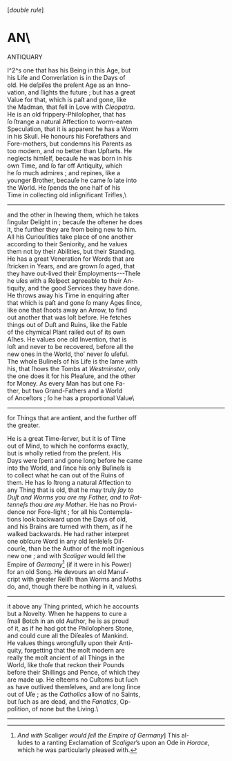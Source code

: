 [*double rule*]

# AN\
ANTIQUARY

I^2^s one that has his Being in this Age, but\
his Life and Converſation is in the Days of\
old.  He deſpiſes the preſent Age as an Inno-\
vation, and ſlights the future ; but has a great\
Value for that, which is paſt and gone, like\
the Madman, that fell in Love with *Cleopatra*.\
He is an old frippery-Philoſopher, that has\
ſo ſtrange a natural Affection to worm-eaten\
Speculation, that it is apparent he has a Worm\
in his Skull.  He honours his Forefathers and\
Fore-mothers, but condemns his Parents as\
too modern, and no better than Upſtarts.  He\
neglects himſelf, becauſe he was born in his\
own Time, and ſo far off Antiquity, which\
he ſo much admires ; and repines, like a\
younger Brother, becauſe he came ſo late into\
the World.  He ſpends the one half of his\
Time in collecting old inſignificant Trifles,\


---


and the other in ſhewing them, which he takes\
ſingular Delight in ; becauſe the oftener he does\
it, the further they are from being new to him.\
All his Curiouſities take place of one another\
according to their Seniority, and he values\
them not by their Abilities, but their Standing.\
He has a great Veneration for Words that are\
ſtricken in Years, and are grown ſo aged, that\
they have out-lived their Employments---Theſe\
he uſes with a Reſpect agreeable to their An-\
tiquity, and the good Services they have done.\
He throws away his Time in enquiring after\
that which is paſt and gone ſo many Ages ſince,\
like one that ſhoots away an Arrow, to find\
out another that was loſt before.  He fetches\
things out of Duſt and Ruins, like the Fable\
of the chymical Plant raiſed out of its own\
Aſhes.  He values one old Invention, that is\
loſt and never to be recovered, before all the\
new ones in the World, tho’ never ſo uſeful.\
The whole Buſineſs of his Life is the ſame with\
his, that ſhows the Tombs at *Westminster*, only\
the one does it for his Pleaſure, and the other\
for Money.  As every Man has but one Fa-\
ther, but two Grand-Fathers and a World\
of Anceſtors ; ſo he has a proportional Value\


---


for Things that are antient, and the further off\
the greater.

   He is a great Time-ſerver, but it is of Time\
out of Mind, to which he conforms exactly,\
but is wholly retied from the preſent.  His\
Days were ſpent and gone long before he came\
into the World, and ſince his only Buſineſs is\
to collect what he can out of the Ruins of\
them.  He has ſo ſtrong a natural Affection to\
any Thing that is old, that he may truly *ſay to*\
*Duſt and Worms you are my Father, and to Rot-*\
*tenneſs thou are my Mother*.  He has no Provi-\
dence nor Fore-ſight ; for all his Contempla-\
tions look backward upon the Days of old,\
and his Brains are turned with them, as if he\
walked backwards.  He had rather interpret\
one obſcure Word in any old ſenſeleſs Diſ-\
courſe, than be the Author of the moſt ingenious\
new one ; and with *Scaliger* would ſell the\
Empire of *Germany*[^1] (if it were in his Power)\
for an old Song. He devours an old Manuſ-\
cript with greater Reliſh than Worms and Moths\
do, and, though there be nothing in it, values\


[^1]:   *And with* Scaliger *would ſell the Empire of Germany*]  This al-\
ludes to a ranting Exclamation of *Scaliger*’s upon an Ode in *Horace*,\
which he was particularly pleased with.




---


it above any Thing printed, which he accounts\
but a Novelty.  When he happens to cure a\
ſmall Botch in an old Author, he is as proud\
of it, as if he had got the Philoſophers Stone,\
and could cure all the Diſeaſes of Mankind.\
He values things wrongfully upon their Anti-\
quity, forgetting that the moſt modern are\
really the moſt ancient of all Things in the\
World, like thoſe that reckon their Pounds\
before their Shillings and Pence, of which they\
are made up.  He eſteems no Cuſtoms but ſuch\
as have outlived themſelves, and are long ſince\
out of Uſe ; as the *Catholics* allow of no Saints,\
but ſuch as are dead, and the *Fanatics*, Op-\
poſition, of none but the Living.\


---


